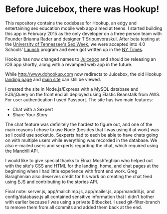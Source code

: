 Before Juicebox, there was Hookup!
==================================

This repository contains the codebase for Hookup, an edgy and entertaining sex education mobile web app aimed at teens. I started building this app in February 2015 as the only developer on a three person team with Founder Brianna Rader and designer T Sripunvoraskul. After beta testing at the [University of Tennessee's Sex Week](http://www.knoxmercury.com/2015/04/08/ut-sex-week-co-founder-brianna-rader-prepares-to-release-a-sex-week-style-app/), we were accepted into 4.0 Schools' [Launch](http://4pt0.org/2015/05/27/introducing-launch-cohort-11/) program and even got written up in the [NY Times](http://www.nytimes.com/roomfordebate/2015/04/28/whats-the-best-way-to-teach-sex-ed-today).

Hookup has now changed names to [Juicebox](http://www.juiceboxit.com) and should be releasing an iOS app shortly, along with a revamped web app in the future.

While http://www.dohookup.com now redirects to Juicebox, the old Hookup [landing page](http://old.dohookup.com/) and [main site](http://old.dohookup.com/launch/) can still be viewed.

I created the site in Node.js/Express with a MySQL database and EJS/jQuery on the front end all deployed using Elastic Beanstalk from AWS. For user authentication I used Passport. The site has two main features:

* Chat with a Sexpert
* Share Your Story

The chat feature was definitely the hardest to figure out, and one of the main reasons I chose to use Node (besides that I was using it at work) was so I could use socket.io. Sexperts had to each be able to have chats going on with multiple users while everything was recorded in the database. We also e-mailed users and sexperts regarding the chat, which required using the Mandrill API.

I would like to give special thanks to Elnaz Moshfeghian who helped out with the site's CSS and HTML for the landing, home, and chat pages at the beginning when I had little experience with front end work. Greg Baraghimian also deserves credit for his work on creating the chat feed using EJS and contributing to the stories API.

Final note: server.js, app/mailchimp.js, app/mailer.js, app/mandrill.js, and config/database.js all contained sensitive information that I didn't bother with earlier because I was using a private Bitbucket. I used git-filter-branch to remove them from all commits and added them back at the end.
